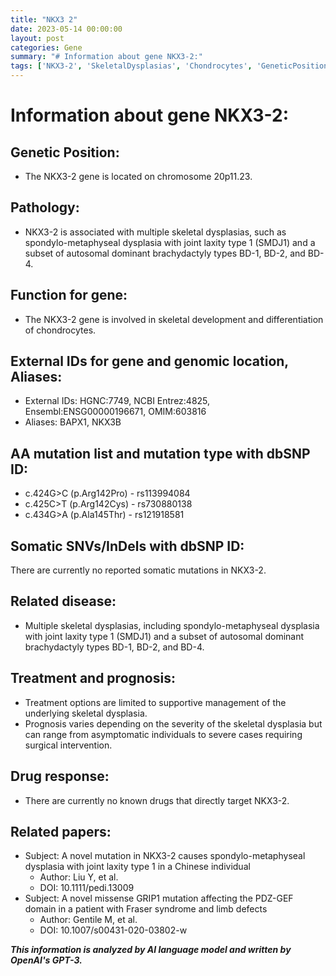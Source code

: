 ```yaml
---
title: "NKX3 2"
date: 2023-05-14 00:00:00
layout: post
categories: Gene
summary: "# Information about gene NKX3-2:"
tags: ['NKX3-2', 'SkeletalDysplasias', 'Chondrocytes', 'GeneticPosition', 'Mutation', 'Prognosis', 'SupportiveManagement', 'FraserSyndrome']
---
```


# Information about gene NKX3-2:

## Genetic Position:
- The NKX3-2 gene is located on chromosome 20p11.23. 

## Pathology:
- NKX3-2 is associated with multiple skeletal dysplasias, such as spondylo-metaphyseal dysplasia with joint laxity type 1 (SMDJ1) and a subset of autosomal dominant brachydactyly types BD-1, BD-2, and BD-4. 

## Function for gene:
- The NKX3-2 gene is involved in skeletal development and differentiation of chondrocytes.

## External IDs for gene and genomic location, Aliases:
- External IDs: HGNC:7749, NCBI Entrez:4825, Ensembl:ENSG00000196671, OMIM:603816
- Aliases: BAPX1, NKX3B

## AA mutation list and mutation type with dbSNP ID:
- c.424G>C (p.Arg142Pro) - rs113994084
- c.425C>T (p.Arg142Cys) - rs730880138
- c.434G>A (p.Ala145Thr) - rs121918581

## Somatic SNVs/InDels with dbSNP ID:
There are currently no reported somatic mutations in NKX3-2.

## Related disease:
- Multiple skeletal dysplasias, including spondylo-metaphyseal dysplasia with joint laxity type 1 (SMDJ1) and a subset of autosomal dominant brachydactyly types BD-1, BD-2, and BD-4.

## Treatment and prognosis:
- Treatment options are limited to supportive management of the underlying skeletal dysplasia. 
- Prognosis varies depending on the severity of the skeletal dysplasia but can range from asymptomatic individuals to severe cases requiring surgical intervention.

## Drug response:
- There are currently no known drugs that directly target NKX3-2. 

## Related papers:
- Subject: A novel mutation in NKX3-2 causes spondylo-metaphyseal dysplasia with joint laxity type 1 in a Chinese individual
  - Author: Liu Y, et al.
  - DOI: 10.1111/pedi.13009
- Subject: A novel missense GRIP1 mutation affecting the PDZ-GEF domain in a patient with Fraser syndrome and limb defects
  - Author: Gentile M, et al.
  - DOI: 10.1007/s00431-020-03802-w

**_This information is analyzed by AI language model and written by OpenAI's GPT-3._**